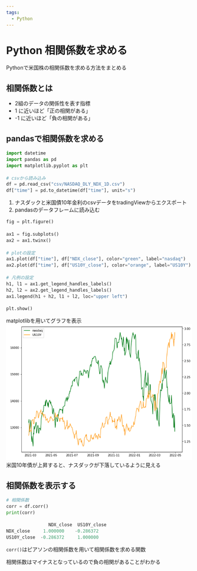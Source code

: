 ```yaml
---
tags:
  - Python
---
```


# Python 相関係数を求める

Pythonで米国株の相関係数を求める方法をまとめる

## 相関係数とは
* 2組のデータの関係性を表す指標
*  1 に近いほど「正の相関がある」
* -1 に近いほど「負の相関がある」

## pandasで相関係数を求める

```py
import datetime
import pandas as pd
import matplotlib.pyplot as plt

# csvから読み込み
df = pd.read_csv("csv/NASDAQ_DLY_NDX_1D.csv")
df["time"] = pd.to_datetime(df["time"], unit="s")
```

 1. ナスダックと米国債10年金利のcsvデータをtradingViewからエクスポート
 2. pandasのデータフレームに読み込む

```py
fig = plt.figure()

ax1 = fig.subplots()
ax2 = ax1.twinx()

# plotの設定
ax1.plot(df["time"], df["NDX_close"], color="green", label="nasdaq")
ax2.plot(df["time"], df["US10Y_close"], color="orange", label="US10Y")

# 凡例の設定
h1, l1 = ax1.get_legend_handles_labels()
h2, l2 = ax2.get_legend_handles_labels()
ax1.legend(h1 + h2, l1 + l2, loc="upper left")

plt.show()
```

matplotlibを用いてグラフを表示<br/>
![graph](img/nasdaq_us10y.png)<br/>
米国10年債が上昇すると、ナスダックが下落しているように見える

## 相関係数を表示する

```py
# 相関係数
corr = df.corr()
print(corr)

                NDX_close  US10Y_close
NDX_close     1.000000    -0.286372
US10Y_close  -0.286372     1.000000
```

`corr()`はピアソンの相関係数を用いて相関係数を求める関数

相関係数はマイナスとなっているので負の相関があることがわかる
